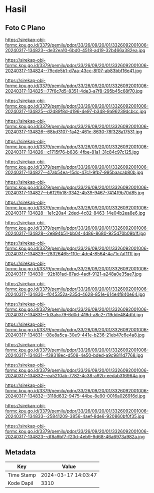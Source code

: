 # Hasil

## Foto C Plano

https://sirekap-obj-formc.kpu.go.id/3379/pemilu/pdpr/33/26/09/20/01/3326092001006-20240317-134823--de32ea10-6bd0-4518-ad19-32b466a382ea.jpg

https://sirekap-obj-formc.kpu.go.id/3379/pemilu/pdpr/33/26/09/20/01/3326092001006-20240317-134824--79cde5b1-d7aa-43cc-8f07-ab83bbf16e41.jpg

https://sirekap-obj-formc.kpu.go.id/3379/pemilu/pdpr/33/26/09/20/01/3326092001006-20240317-134825--77f6c7d5-8351-4de3-a7f8-295b45c68f70.jpg

https://sirekap-obj-formc.kpu.go.id/3379/pemilu/pdpr/33/26/09/20/01/3326092001006-20240317-134825--d2d89f8d-d196-4e97-b348-9a96239dcbcc.jpg

https://sirekap-obj-formc.kpu.go.id/3379/pemilu/pdpr/33/26/09/20/01/3326092001006-20240317-134826--68bd3107-1a42-461e-8630-78f328a17531.jpg

https://sirekap-obj-formc.kpu.go.id/3379/pemilu/pdpr/33/26/09/20/01/3326092001006-20240317-134826--c1715f76-b636-4fbe-81a1-31c84c97c125.jpg

https://sirekap-obj-formc.kpu.go.id/3379/pemilu/pdpr/33/26/09/20/01/3326092001006-20240317-134827--47ab54ea-15dc-47c1-9fb7-995baacab80b.jpg

https://sirekap-obj-formc.kpu.go.id/3379/pemilu/pdpr/33/26/09/20/01/3326092001006-20240317-134827--b6129b18-3342-4b39-9467-7414f9b70d85.jpg

https://sirekap-obj-formc.kpu.go.id/3379/pemilu/pdpr/33/26/09/20/01/3326092001006-20240317-134828--1e1c20a4-2ded-4c82-8463-14e04b2ea8e6.jpg

https://sirekap-obj-formc.kpu.go.id/3379/pemilu/pdpr/33/26/09/20/01/3326092001006-20240317-134828--2e894b51-bb04-4d86-8680-925d70b09b1f.jpg

https://sirekap-obj-formc.kpu.go.id/3379/pemilu/pdpr/33/26/09/20/01/3326092001006-20240317-134829--28326465-110e-4de4-8564-4a71c7af111f.jpg

https://sirekap-obj-formc.kpu.go.id/3379/pemilu/pdpr/33/26/09/20/01/3326092001006-20240317-134830--92b181ad-87ad-4adf-9121-a248a0e35ae7.jpg

https://sirekap-obj-formc.kpu.go.id/3379/pemilu/pdpr/33/26/09/20/01/3326092001006-20240317-134830--f045352a-235d-4628-851e-614e4f840e64.jpg

https://sirekap-obj-formc.kpu.go.id/3379/pemilu/pdpr/33/26/09/20/01/3326092001006-20240317-134831--1d3a5c79-6d0d-419d-a8c2-719dde484dfd.jpg

https://sirekap-obj-formc.kpu.go.id/3379/pemilu/pdpr/33/26/09/20/01/3326092001006-20240317-134831--08e8a5ca-30e9-441e-b236-21eb47c6e4a8.jpg

https://sirekap-obj-formc.kpu.go.id/3379/pemilu/pdpr/33/26/09/20/01/3326092001006-20240317-134831--f39318ec-d508-4e50-bded-a9c9811d7768.jpg

https://sirekap-obj-formc.kpu.go.id/3379/pemilu/pdpr/33/26/09/20/01/3326092001006-20240317-134832--ea5210ab-7782-4c38-a92b-eedab316964a.jpg

https://sirekap-obj-formc.kpu.go.id/3379/pemilu/pdpr/33/26/09/20/01/3326092001006-20240317-134832--3118d632-9475-44be-8e90-0016a026916d.jpg

https://sirekap-obj-formc.kpu.go.id/3379/pemilu/pdpr/33/26/09/20/01/3326092001006-20240317-134833--25841209-3856-4aef-8de6-920860bf0f35.jpg

https://sirekap-obj-formc.kpu.go.id/3379/pemilu/pdpr/33/26/09/20/01/3326092001006-20240317-134823--df8a9bf7-f23d-4eb9-9d68-46a6973a982a.jpg


## Metadata

| Key        | Value               |
| ---------- | ------------------- |
| Time Stamp | 2024-03-17 14:03:47 |
| Kode Dapil | 3310                |



